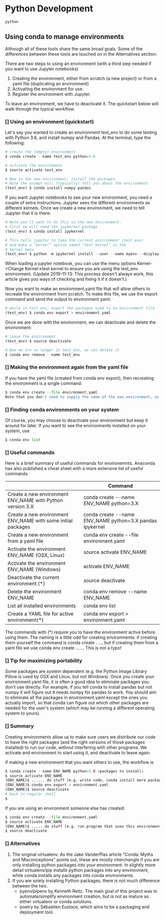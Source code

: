 # Python Development
```python ```

## Using conda to manage environments
Although all of these tools share the same broad goals. Some of the differences between these tools are touched on in the Alternatives section.

There are two steps to using an environment (with a third step needed if you want to use Jupyter notebooks)

1. Creating the environment, either from scratch (a new project) or from a yaml file (duplicating an environment)
2. Activating the environment for use.
3. Register the environment with Jupyter.

To leave an environment, we have to deactivate it. The quickstart below will walk through the typical workflow.

### [] Using an environment (quickstart)
Let's say you wanted to create an environment test_env to do some testing with Python 3.6, and install numpy and Pandas. At the terminal, type the following:

```python
# create the (empty) environment
$ conda create --name test_env python=3.6

# activate the environment
$ source activate test_env

# Now in the new environment, install the packages.
# Note the prompt will (typically) tell you about the environment
(test_env) $ conda install numpy pandas
```
If you want Jupyter notebooks to see your new environment, you need a couple of extra instructions. Jupyter sees the different environments as different kernels. Once we create a new environment, we need to tell Jupyter that it is there:



```python 
# Note you'll want to do this in the new environment.
# First we will need the ipykernel package
(test_env) $ conda install ipykernel

# This tells jupyter to take the current environment (test_env)
# and make a "kernel" option named "test kernel" in the 
# kernel menu
(test_env) $ python -m ipykernel install --user --name myenv --display-name "test kernel"
```

When loading a jupyter notebook, you can use the menu options Kernel->Change Kernel->test kernel to ensure you are using the test_env environment. (Update 2019-11-13: This process doesn't always work, this article gives you ways of checking and fixing it if it doesn't.)

Now you want to make an environment.yaml file that will allow others to recreate the environment from scratch. To make this file, we use the export command and send the output to environment.yaml:

```python 
# while in test_env, export the packages used to an environment file
(test_env) $ conda env export > environment.yaml
```
Once we are done with the environment, we can deactivate and delete the environment:

```python 
# Leave the environment
(test_env) $ source deactivate

# Now we are no longer in test_env, we can delete it
$ conda env remove --name test_env
```

### [] Making the environment again from the yaml file
If you have the yaml file (created from conda env export), then recreating the environment is a single command:
```python 
$ conda env create --file environment.yaml
Note that you don't need to supply the name of the new environment, as the yaml file also contains the name of the environment it saved. Make sure you don't give your environment an embarassing name, as everyone who recreates from the yaml file will see the name you used!
```
### [] Finding conda environments on your system
Of course, you may choose to deactivate your environment but keep it around for later. If you want to see the environments installed on your system, use
```python 
$ conda env list

```

### [] Useful commands
Here is a brief summary of useful commands for environemnts. Anaconda has also published a cheat sheet with a more extensive list of useful commands.

| |Command|
| --- | --- |
|Create a new environment ENV_NAME with Python version 3.X	|conda create --name ENV_NAME python=3.X|
|Create a new environment ENV_NAME with some initial packages	|conda create --name ENV_NAME python=3.X pandas ipykernel|
|Create a new environment from a yaml file	|conda env create --file environment.yaml|
|Activate the environment ENV_NAME (OSX, Linux)	|source activate ENV_NAME|
|Activate the environment ENV_NAME (Windows)|	activate ENV_NAME|
|Deactivate the current environment (*)	|source deactivate|
|Delete the environment ENV_NAME	|conda env remove --name ENV_NAME|
|List all installed environments	|conda env list|
|Create a YAML file for active environment(*)	|conda env export > environment.yaml|

The commands with (*) require you to have the environment active before using them. The naming is a little odd for creating environments: if creating them yourself the command is conda create ....., but if creating them from a yaml file we use conda env create ....... This is not a typo!

### [] Tip for maximizing portability
Some packages are system dependent (e.g. the Python Image Library Pillow is used by OSX and Linux, but not Windows). Once you create your environment.yaml file, it is often a good idea to eliminate packages you don't use directly. For example, if you tell conda to install pandas but not numpy it will figure out it needs numpy for pandas to work. You should aim to eliminate all the packages in environment.yaml except the ones you actually import, so that conda can figure out which other packages are needed for the user's system (which may be running a different operating system to yours).

### [] Summary
Creating environments allow us to make sure users we distribute our code to have the right packages (and the right versions of those packages installed) to run our code, without interfering with other programs. We activate and environment to start using it, and deactivate to leave again.

If making a new environment that you want others to use, the workflow is
```python 
$ conda create --name ENV_NAME python=3.X <packages to install>
$ source activate ENV_NAME
(ENV_NAME)$ ...... do stuff (e.g. write code, conda install more packages)
(ENV_NAME)$ conda env export > environment.yaml
(ENV_NAME)$ source deactivate
# back to regular shell
$
```

If you are using an environment someone else has created:
```python 
$ conda env create --file environment.yaml
$ source activate ENV_NAME
(ENV_NAME)$ ..... do stuff (e.g. run program that uses this environment)
$ source deactivate
```

### [] Alternatives
1. The original virtualenv. As the Jake VanderPlas article "Conda: Myths and Misconceptions" points out, these are mostly interchangle if you are only installing python packages into your environment. In slightly more detail
virtualenv/pip installs python packages into any environment, while
conda installs any packages into conda environments.
1. If you are solely installing Python packages, there is not much difference between the two.
   - pyenv/pipenv by Kenneth Reitz. The main goal of this project was to automate/simplify environment creation, but is not as mature as either virtualenv or conda solutions.
   - poetry by Sébastien Eustace, which aims to be a packaging and deployment tool.
